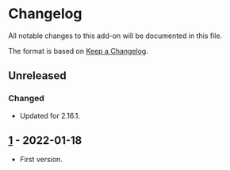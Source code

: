 # Changelog
All notable changes to this add-on will be documented in this file.

The format is based on [Keep a Changelog](https://keepachangelog.com/en/1.0.0/).

## Unreleased
### Changed
- Updated for 2.16.1.

## [1] - 2022-01-18

- First version.

[1]: https://github.com/zaproxy/zap-core-help/releases/help_ar_SA-v1
